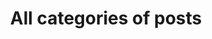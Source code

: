---
title: "All categories of posts"
layout: categories
permalink: /categories/
author_profile: false
category: categories
---